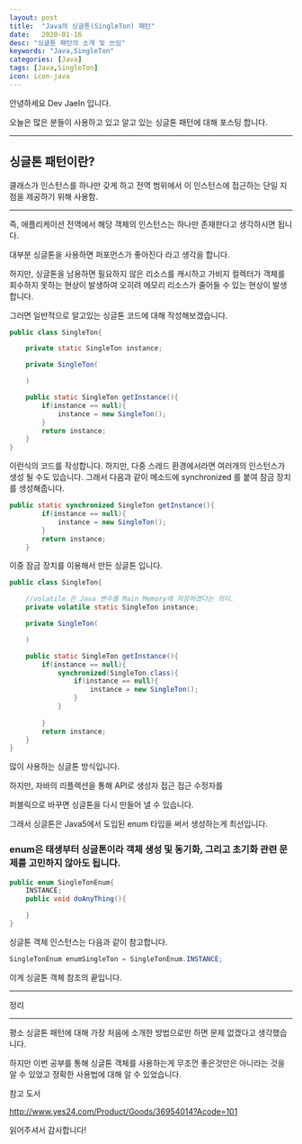 ```yaml
---
layout: post
title:  "Java의 싱글톤(SingleTon) 패턴"
date:   2020-01-16
desc: "싱글톤 패턴의 소개 및 쓰임"
keywords: "Java,SingleTon"
categories: [Java]
tags: [Java,SingleTon]
icon: icon-java
---
```


안녕하세요 Dev JaeIn 입니다.

오늘은 많은 분들이 사용하고 있고 알고 있는 싱글톤 패턴에 대해 포스팅 합니다.

***
## 싱글톤 패턴이란?

클래스가 인스턴스를 하나만 갖게 하고 전역 범위에서 이 인스턴스에 접근하는 단일 지점을 제공하기 위해 사용함.

***

즉, 애플리케이션 전역에서 해당 객체의 인스턴스는 하나만 존재한다고 생각하시면 됩니다.

대부분 싱글톤을 사용하면 퍼포먼스가 좋아진다 라고 생각을 합니다.

하지만, 싱글톤을 남용하면 필요하지 않은 리소스를 캐시하고 가비지 컬렉터가 객체를 회수하지 못하는 현상이 발생하여 오히려 메모리 리소스가 줄어들 수 있는 현상이 발생합니다.

그러면 일반적으로 알고있는 싱글톤 코드에 대해 작성해보겠습니다.

```java
public class SingleTon{

    private static SingleTon instance;

    private SingleTon(

    )

    public static SingleTon getInstance(){
        if(instance == null){
            instance = new SingleTon();
        }
        return instance;
    }
}

```

이런식의 코드를 작성합니다. 하지만, 다중 스레드 환경에서라면 여러개의 인스턴스가 생성 될 수도 있습니다. 그래서 다음과 같이 메소드에 synchronized 를 붙여 잠금 장치를 생성해줍니다. 

```java
public static synchronized SingleTon getInstance(){
        if(instance == null){
            instance = new SingleTon();
        }
        return instance;
    }
```

이중 잠금 장치를 이용해서 만든 싱글톤 입니다.

```java
public class SingleTon{

    //volatile 은 Java 변수를 Main Memory에 저장하겠다는 의미.
    private volatile static SingleTon instance;

    private SingleTon(

    )

    public static SingleTon getInstance(){
        if(instance == null){
            synchronized(SingleTon.class){
                if(instance == null){
                    instance = new SingleTon();
                }
            }
            
        }
        return instance;
    }
}
```

많이 사용하는 싱글톤 방식입니다.

하지만, 자바의 리플렉션을 통해 API로 생성자 접근 접근 수정자를 

퍼블릭으로 바꾸면 싱글톤을 다시 만들어 낼 수 있습니다.

그래서 싱글톤은 Java5에서 도입된 enum 타입을 써서 생성하는게 최선입니다.

### enum은 태생부터 싱글톤이라 객체 생성 및 동기화, 그리고 초기화 관련 문제를 고민하지 않아도 됩니다.

```java
public enum SingleTonEnum{
    INSTANCE;
    public void doAnyThing(){

    }
}
```

싱글톤 객체 인스턴스는 다음과 같이 참고합니다.

```java
SingleTonEnum enumSingleTon = SingleTonEnum.INSTANCE;
```

이게 싱글톤 객체 참조의 끝입니다.

***
정리
***

평소 싱글톤 패턴에 대해 가장 처음에 소개한 방법으로만 하면 문제 없겠다고 생각했습니다.

하지만 이번 공부를 통해 싱글톤 객체를 사용하는게 무조껀 좋은것만은 아니라는 것을 알 수 있었고 정확한 사용법에 대해 알 수 있었습니다.

참고 도서

<http://www.yes24.com/Product/Goods/36954014?Acode=101>

읽어주셔서 감사합니다! 

